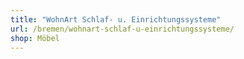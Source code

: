 ```yaml
---
title: "WohnArt Schlaf- u. Einrichtungssysteme"
url: /bremen/wohnart-schlaf-u-einrichtungssysteme/
shop: Möbel
---
```

